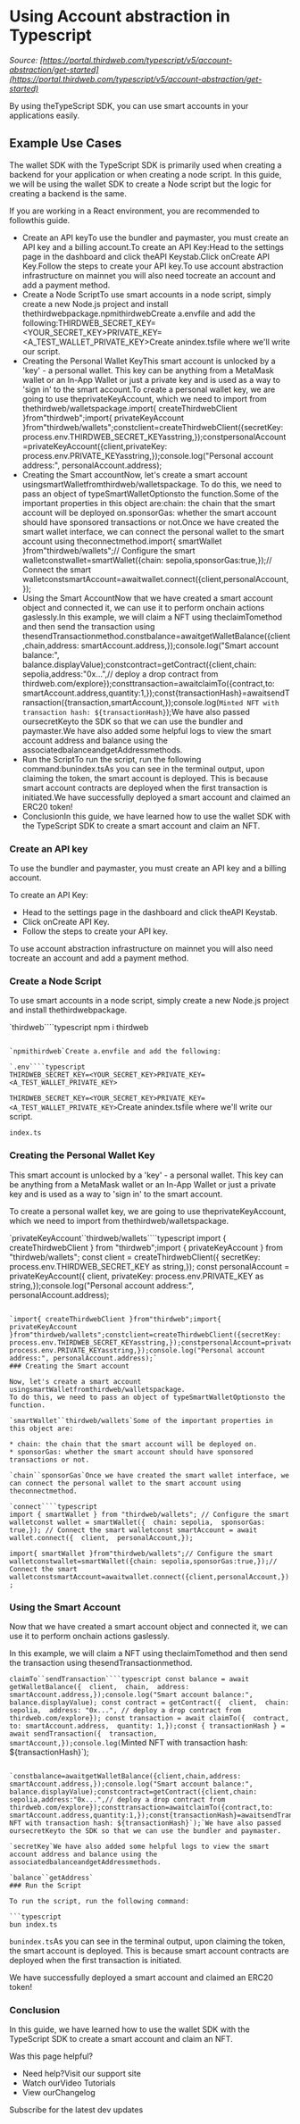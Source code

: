 # Using Account abstraction in Typescript

*Source: [https://portal.thirdweb.com/typescript/v5/account-abstraction/get-started](https://portal.thirdweb.com/typescript/v5/account-abstraction/get-started)*

By using theTypeScript SDK, you can use smart accounts in your applications easily.

## Example Use Cases

The wallet SDK with the TypeScript SDK is primarily used when creating a backend for your application or when creating a node script.
In this guide, we will be using the wallet SDK to create a Node script but the logic for creating a backend is the same.

If you are working in a React environment, you are recommended to followthis guide.

* Create an API keyTo use the bundler and paymaster, you must create an API key and a billing account.To create an API Key:Head to the settings page in the dashboard and click theAPI Keystab.Click onCreate API Key.Follow the steps to create your API key.To use account abstraction infrastructure on mainnet you will also need tocreate an account and add a payment method.
* Create a Node ScriptTo use smart accounts in a node script, simply create a new Node.js project and install thethirdwebpackage.npmithirdwebCreate a.envfile and add the following:THIRDWEB_SECRET_KEY=<YOUR_SECRET_KEY>PRIVATE_KEY=<A_TEST_WALLET_PRIVATE_KEY>Create anindex.tsfile where we'll write our script.
* Creating the Personal Wallet KeyThis smart account is unlocked by a 'key' - a personal wallet.
This key can be anything from a MetaMask wallet or an In-App Wallet or just a private key and is used as a way to 'sign in' to the smart account.To create a personal wallet key, we are going to use theprivateKeyAccount, which we need to import from thethirdweb/walletspackage.import{ createThirdwebClient }from"thirdweb";import{ privateKeyAccount }from"thirdweb/wallets";constclient=createThirdwebClient({secretKey: process.env.THIRDWEB_SECRET_KEYasstring,});constpersonalAccount=privateKeyAccount({client,privateKey: process.env.PRIVATE_KEYasstring,});console.log("Personal account address:", personalAccount.address);
* Creating the Smart accountNow, let's create a smart account usingsmartWalletfromthirdweb/walletspackage.
To do this, we need to pass an object of typeSmartWalletOptionsto the function.Some of the important properties in this object are:chain: the chain that the smart account will be deployed on.sponsorGas: whether the smart account should have sponsored transactions or not.Once we have created the smart wallet interface, we can connect the personal wallet to the smart account using theconnectmethod.import{ smartWallet }from"thirdweb/wallets";// Configure the smart walletconstwallet=smartWallet({chain: sepolia,sponsorGas:true,});// Connect the smart walletconstsmartAccount=awaitwallet.connect({client,personalAccount,});
* Using the Smart AccountNow that we have created a smart account object and connected it, we can use it to perform onchain actions gaslessly.In this example, we will claim a NFT using theclaimTomethod and then send the transaction using thesendTransactionmethod.constbalance=awaitgetWalletBalance({client,chain,address: smartAccount.address,});console.log("Smart account balance:", balance.displayValue);constcontract=getContract({client,chain: sepolia,address:"0x...",// deploy a drop contract from thirdweb.com/explore});consttransaction=awaitclaimTo({contract,to: smartAccount.address,quantity:1,});const{transactionHash}=awaitsendTransaction({transaction,smartAccount,});console.log(`Minted NFT with transaction hash: ${transactionHash}`);We have also passed oursecretKeyto the SDK so that we can use the bundler and paymaster.We have also added some helpful logs to view the smart account address and balance using the associatedbalanceandgetAddressmethods.
* Run the ScriptTo run the script, run the following command:bunindex.tsAs you can see in the terminal output, upon claiming the token, the smart account is deployed. This is because smart account contracts are deployed when the first transaction is initiated.We have successfully deployed a smart account and claimed an ERC20 token!
* ConclusionIn this guide, we have learned how to use the wallet SDK with the TypeScript SDK to
create a smart account and claim an NFT.

### Create an API key

To use the bundler and paymaster, you must create an API key and a billing account.

To create an API Key:

* Head to the settings page in the dashboard and click theAPI Keystab.
* Click onCreate API Key.
* Follow the steps to create your API key.

To use account abstraction infrastructure on mainnet you will also need tocreate an account and add a payment method.

### Create a Node Script

To use smart accounts in a node script, simply create a new Node.js project and install thethirdwebpackage.

`thirdweb````typescript
npm i thirdweb
```

`npmithirdweb`Create a.envfile and add the following:

`.env````typescript
THIRDWEB_SECRET_KEY=<YOUR_SECRET_KEY>PRIVATE_KEY=<A_TEST_WALLET_PRIVATE_KEY>
```

`THIRDWEB_SECRET_KEY=<YOUR_SECRET_KEY>PRIVATE_KEY=<A_TEST_WALLET_PRIVATE_KEY>`Create anindex.tsfile where we'll write our script.

`index.ts`
### Creating the Personal Wallet Key

This smart account is unlocked by a 'key' - a personal wallet.
This key can be anything from a MetaMask wallet or an In-App Wallet or just a private key and is used as a way to 'sign in' to the smart account.

To create a personal wallet key, we are going to use theprivateKeyAccount, which we need to import from thethirdweb/walletspackage.

`privateKeyAccount``thirdweb/wallets````typescript
import { createThirdwebClient } from "thirdweb";import { privateKeyAccount } from "thirdweb/wallets"; const client = createThirdwebClient({  secretKey: process.env.THIRDWEB_SECRET_KEY as string,}); const personalAccount = privateKeyAccount({  client,  privateKey: process.env.PRIVATE_KEY as string,});console.log("Personal account address:", personalAccount.address);
```

`import{ createThirdwebClient }from"thirdweb";import{ privateKeyAccount }from"thirdweb/wallets";constclient=createThirdwebClient({secretKey: process.env.THIRDWEB_SECRET_KEYasstring,});constpersonalAccount=privateKeyAccount({client,privateKey: process.env.PRIVATE_KEYasstring,});console.log("Personal account address:", personalAccount.address);`
### Creating the Smart account

Now, let's create a smart account usingsmartWalletfromthirdweb/walletspackage.
To do this, we need to pass an object of typeSmartWalletOptionsto the function.

`smartWallet``thirdweb/wallets`Some of the important properties in this object are:

* chain: the chain that the smart account will be deployed on.
* sponsorGas: whether the smart account should have sponsored transactions or not.

`chain``sponsorGas`Once we have created the smart wallet interface, we can connect the personal wallet to the smart account using theconnectmethod.

`connect````typescript
import { smartWallet } from "thirdweb/wallets"; // Configure the smart walletconst wallet = smartWallet({  chain: sepolia,  sponsorGas: true,}); // Connect the smart walletconst smartAccount = await wallet.connect({  client,  personalAccount,});
```

`import{ smartWallet }from"thirdweb/wallets";// Configure the smart walletconstwallet=smartWallet({chain: sepolia,sponsorGas:true,});// Connect the smart walletconstsmartAccount=awaitwallet.connect({client,personalAccount,});`
### Using the Smart Account

Now that we have created a smart account object and connected it, we can use it to perform onchain actions gaslessly.

In this example, we will claim a NFT using theclaimTomethod and then send the transaction using thesendTransactionmethod.

`claimTo``sendTransaction````typescript
const balance = await getWalletBalance({  client,  chain,  address: smartAccount.address,});console.log("Smart account balance:", balance.displayValue); const contract = getContract({  client,  chain: sepolia,  address: "0x...", // deploy a drop contract from thirdweb.com/explore}); const transaction = await claimTo({  contract,  to: smartAccount.address,  quantity: 1,});const { transactionHash } = await sendTransaction({  transaction,  smartAccount,});console.log(`Minted NFT with transaction hash: ${transactionHash}`);
```

`constbalance=awaitgetWalletBalance({client,chain,address: smartAccount.address,});console.log("Smart account balance:", balance.displayValue);constcontract=getContract({client,chain: sepolia,address:"0x...",// deploy a drop contract from thirdweb.com/explore});consttransaction=awaitclaimTo({contract,to: smartAccount.address,quantity:1,});const{transactionHash}=awaitsendTransaction({transaction,smartAccount,});console.log(`Minted NFT with transaction hash: ${transactionHash}`);`We have also passed oursecretKeyto the SDK so that we can use the bundler and paymaster.

`secretKey`We have also added some helpful logs to view the smart account address and balance using the associatedbalanceandgetAddressmethods.

`balance``getAddress`
### Run the Script

To run the script, run the following command:

```typescript
bun index.ts
```

`bunindex.ts`As you can see in the terminal output, upon claiming the token, the smart account is deployed. This is because smart account contracts are deployed when the first transaction is initiated.

We have successfully deployed a smart account and claimed an ERC20 token!

### Conclusion

In this guide, we have learned how to use the wallet SDK with the TypeScript SDK to
create a smart account and claim an NFT.

Was this page helpful?

* Need help?Visit our support site
* Watch ourVideo Tutorials
* View ourChangelog

Subscribe for the latest dev updates

